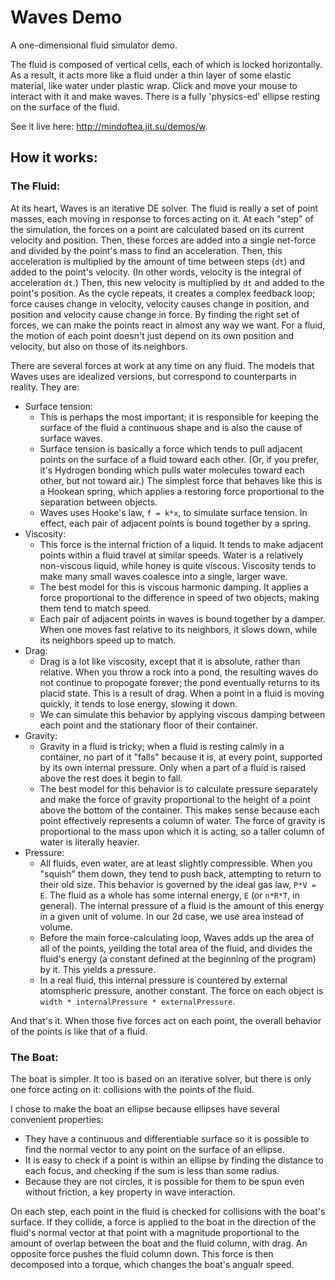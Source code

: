 Waves Demo
==========

A one-dimensional fluid simulator demo.

The fluid is composed of vertical cells, each of which is locked horizontally. As a result, it acts more like a fluid under a thin layer of some elastic material, like water under plastic wrap. Click and move your mouse to interact with it and make waves. There is a fully 'physics-ed' ellipse resting on the surface of the fluid.

See it live here: http://mindoftea.jit.su/demos/w.

## How it works:

### The Fluid:

At its heart, Waves is an iterative DE solver. The fluid is really a set of point masses, each moving in response to forces acting on it. At each "step" of the simulation, the forces on a point are calculated based on its current velocity and position. Then, these forces are added into a single net-force and divided by the point's mass to find an acceleration. Then, this acceleration is multiplied by the amount of time between steps (`dt`) and added to the point's velocity. (In other words, velocity is the integral of acceleration `dt`.) Then, this new velocity is multiplied by `dt` and added to the point's position. As the cycle repeats, it creates a complex feedback loop; force causes change in velocity, velocity causes change in position, and position and velocity cause change in force. By finding the right set of forces, we can make the points react in almost any way we want. For a fluid, the motion of each point doesn't just depend on its own position and velocity, but also on those of its neighbors.

There are several forces at work at any time on any fluid. The models that Waves uses are idealized versions, but correspond to counterparts in reality. They are:

 - Surface tension:
 	 - This is perhaps the most important; it is responsible for keeping the surface of the fluid a continuous shape and is also the cause of surface waves.
 	 - Surface tension is basically a force which tends to pull adjacent points on the surface of a fluid toward each other. (Or, if you prefer, it's Hydrogen bonding which pulls water molecules toward each other, but not toward air.) The simplest force that behaves like this is a Hookean spring, which applies a restoring force proportional to the separation between objects.
 	 - Waves uses Hooke's law, `f = k*x`, to simulate surface tension. In effect, each pair of adjacent points is bound together by a spring.
 - Viscosity:
 	 - This force is the internal friction of a liquid. It tends to make adjacent points within a fluid travel at similar speeds. Water is a relatively non-viscous liquid, while honey is quite viscous. Viscosity tends to make many small waves coalesce into a single, larger wave.
 	 - The best model for this is viscous harmonic damping. It applies a force proportional to the difference in speed of two objects, making them tend to match speed.
 	 - Each pair of adjacent points in waves is bound together by a damper. When one moves fast relative to its neighbors, it slows down, while its neighbors speed up to match.
 - Drag:
 	 - Drag is a lot like viscosity, except that it is absolute, rather than relative. When you throw a rock into a pond, the resulting waves do not continue to propogate forever; the pond eventually returns to its placid state. This is a result of drag. When a point in a fluid is moving quickly, it tends to lose energy, slowing it down.
 	 - We can simulate this behavior by applying viscous damping between each point and the stationary floor of their container.
 - Gravity:
 	 - Gravity in a fluid is tricky; when a fluid is resting calmly in a container, no part of it "falls" because it is, at every point, supported by its own internal pressure. Only when a part of a fluid is raised above the rest does it begin to fall.
 	 - The best model for this behavior is to calculate pressure separately and make the force of gravity proportional to the height of a point above the bottom of the container. This makes sense because each point effectively represents a column of water. The force of gravity is proportional to the mass upon which it is acting, so a taller column of water is literally heavier.
 - Pressure:
 	 - All fluids, even water, are at least slightly compressible. When you "squish" them down, they tend to push back, attempting to return to their old size. This behavior is governed by the ideal gas law, `P*V = E`. The fluid as a whole has some internal energy, `E` (or `n*R*T`, in general). The internal pressure of a fluid is the amount of this energy in a given unit of volume. In our 2d case, we use area instead of volume.
 	 - Before the main force-calculating loop, Waves adds up the area of all of the points, yeilding the total area of the fluid, and divides the fluid's energy (a constant defined at the beginning of the program) by it. This yields a pressure.
 	 - In a real fluid, this internal pressure is countered by external atomspheric pressure, another constant. The force on each object is `width * internalPressure * externalPressure`.

And that's it. When those five forces act on each point, the overall behavior of the points is like that of a fluid.

### The Boat:

The boat is simpler. It too is based on an iterative solver, but there is only one force acting on it: collisions with the points of the fluid.

I chose to make the boat an ellipse because ellipses have several convenient properties:

 - They have a continuous and differentiable surface so it is possible to find the normal vector to any point on the surface of an ellipse.
 - It is easy to check if a point is within an ellipse by finding the distance to each focus, and checking if the sum is less than some radius.
 - Because they are not circles, it is possible for them to be spun even without friction, a key property in wave interaction.

On each step, each point in the fluid is checked for collisions with the boat's surface. If they collide, a force is applied to the boat in the direction of the fluid's normal vector at that point with a magnitude proportional to the amount of overlap between the boat and the fluid column, with drag. An opposite force pushes the fluid column down. This force is then decomposed into a torque, which changes the boat's angualr speed.

